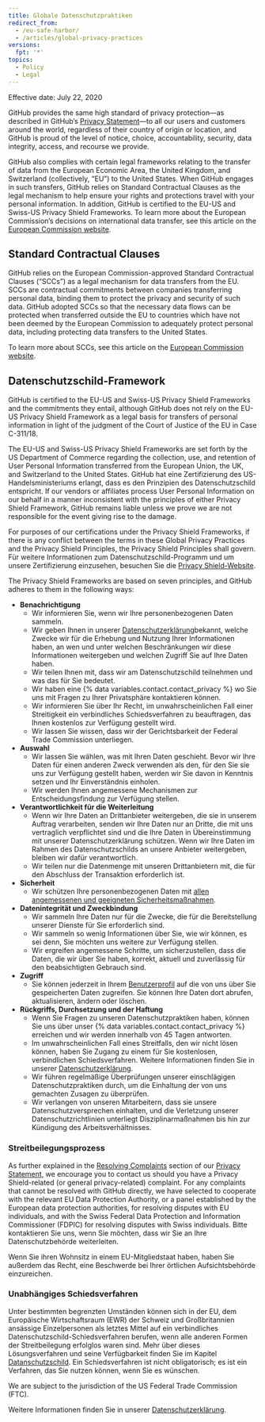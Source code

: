 ```yaml
---
title: Globale Datenschutzpraktiken
redirect_from:
  - /eu-safe-harbor/
  - /articles/global-privacy-practices
versions:
  fpt: '*'
topics:
  - Policy
  - Legal
---
```


Effective date: July 22, 2020

GitHub provides the same high standard of privacy protection—as described in GitHub’s [Privacy Statement](/github/site-policy/github-privacy-statement#githubs-global-privacy-practices)—to all our users and customers around the world, regardless of their country of origin or location, and GitHub is proud of the level of notice, choice, accountability, security, data integrity, access, and recourse we provide.

GitHub also complies with certain legal frameworks relating to the transfer of data from the European Economic Area, the United Kingdom, and Switzerland (collectively, “EU”) to the United States. When GitHub engages in such transfers, GitHub relies on Standard Contractual Clauses as the legal mechanism to help ensure your rights and protections travel with your personal information. In addition, GitHub is certified to the EU-US and Swiss-US Privacy Shield Frameworks. To learn more about the European Commission’s decisions on international data transfer, see this article on the [European Commission website](https://ec.europa.eu/info/law/law-topic/data-protection/international-dimension-data-protection_en).

## Standard Contractual Clauses

GitHub relies on the European Commission-approved Standard Contractual Clauses (“SCCs”) as a legal mechanism for data transfers from the EU. SCCs are contractual commitments between companies transferring personal data, binding them to protect the privacy and security of such data. GitHub adopted SCCs so that the necessary data flows can be protected when transferred outside the EU to countries which have not been deemed by the European Commission to adequately protect personal data, including protecting data transfers to the United States.

To learn more about SCCs, see this article on the [European Commission website](https://ec.europa.eu/info/law/law-topic/data-protection/international-dimension-data-protection/standard-contractual-clauses-scc_en).

## Datenschutzschild-Framework

GitHub is certified to the EU-US and Swiss-US Privacy Shield Frameworks and the commitments they entail, although GitHub does not rely on the EU-US Privacy Shield Framework as a legal basis for transfers of personal information in light of the judgment of the Court of Justice of the EU in Case C-311/18.

The EU-US and Swiss-US Privacy Shield Frameworks are set forth by the US Department of Commerce regarding the collection, use, and retention of User Personal Information transferred from the European Union, the UK, and Switzerland to the United States. GitHub hat eine Zertifizierung des US-Handelsministeriums erlangt, dass es den Prinzipien des Datenschutzschild entspricht. If our vendors or affiliates process User Personal Information on our behalf in a manner inconsistent with the principles of either Privacy Shield Framework, GitHub remains liable unless we prove we are not responsible for the event giving rise to the damage.

For purposes of our certifications under the Privacy Shield Frameworks, if there is any conflict between the terms in these Global Privacy Practices and the Privacy Shield Principles, the Privacy Shield Principles shall govern. Für weitere Informationen zum Datenschutzschild-Programm und um unsere Zertifizierung einzusehen, besuchen Sie die [Privacy Shield-Website](https://www.privacyshield.gov/).

The Privacy Shield Frameworks are based on seven principles, and GitHub adheres to them in the following ways:

- **Benachrichtigung**
  - Wir informieren Sie, wenn wir Ihre personenbezogenen Daten sammeln.
  - Wir geben Ihnen in unserer [Datenschutzerklärung](/articles/github-privacy-statement/)bekannt, welche Zwecke wir für die Erhebung und Nutzung Ihrer Informationen haben, an wen und unter welchen Beschränkungen wir diese Informationen weitergeben und welchen Zugriff Sie auf Ihre Daten haben.
  - Wir teilen Ihnen mit, dass wir am Datenschutzschild teilnehmen und was das für Sie bedeutet.
  - Wir haben eine {% data variables.contact.contact_privacy %} wo Sie uns mit Fragen zu Ihrer Privatsphäre kontaktieren können.
  - Wir informieren Sie über Ihr Recht, im unwahrscheinlichen Fall einer Streitigkeit ein verbindliches Schiedsverfahren zu beauftragen, das Ihnen kostenlos zur Verfügung gestellt wird.
  - Wir lassen Sie wissen, dass wir der Gerichtsbarkeit der Federal Trade Commission unterliegen.
- **Auswahl**
  - Wir lassen Sie wählen, was mit Ihren Daten geschieht. Bevor wir Ihre Daten für einen anderen Zweck verwenden als den, für den Sie sie uns zur Verfügung gestellt haben, werden wir Sie davon in Kenntnis setzen und Ihr Einverständnis einholen.
  - Wir werden Ihnen angemessene Mechanismen zur Entscheidungsfindung zur Verfügung stellen.
- **Verantwortlichkeit für die Weiterleitung**
  - Wenn wir Ihre Daten an Drittanbieter weitergeben, die sie in unserem Auftrag verarbeiten, senden wir Ihre Daten nur an Dritte, die mit uns vertraglich verpflichtet sind und die Ihre Daten in Übereinstimmung mit unserer Datenschutzerklärung schützen. Wenn wir Ihre Daten im Rahmen des Datenschutzschilds an unsere Anbieter weitergeben, bleiben wir dafür verantwortlich.
  - Wir teilen nur die Datenmenge mit unseren Drittanbietern mit, die für den Abschluss der Transaktion erforderlich ist.
- **Sicherheit**
  - Wir schützen Ihre personenbezogenen Daten mit [allen angemessenen und geeigneten Sicherheitsmaßnahmen](https://github.com/security).
- **Datenintegrität und Zweckbindung**
  - Wir sammeln Ihre Daten nur für die Zwecke, die für die Bereitstellung unserer Dienste für Sie erforderlich sind.
  - Wir sammeln so wenig Informationen über Sie, wie wir können, es sei denn, Sie möchten uns weitere zur Verfügung stellen.
  - Wir ergreifen angemessene Schritte, um sicherzustellen, dass die Daten, die wir über Sie haben, korrekt, aktuell und zuverlässig für den beabsichtigten Gebrauch sind.
- **Zugriff**
  - Sie können jederzeit in Ihrem [Benutzerprofil](https://github.com/settings/profile) auf die von uns über Sie gespeicherten Daten zugreifen. Sie können Ihre Daten dort abrufen, aktualisieren, ändern oder löschen.
- **Rückgriffs, Durchsetzung und der Haftung**
  - Wenn Sie Fragen zu unseren Datenschutzpraktiken haben, können Sie uns über unser {% data variables.contact.contact_privacy %} erreichen und wir werden innerhalb von 45 Tagen antworten.
  - Im unwahrscheinlichen Fall eines Streitfalls, den wir nicht lösen können, haben Sie Zugang zu einem für Sie kostenlosen, verbindlichen Schiedsverfahren. Weitere Informationen finden Sie in unserer [Datenschutzerklärung](/articles/github-privacy-statement/).
  - Wir führen regelmäßige Überprüfungen unserer einschlägigen Datenschutzpraktiken durch, um die Einhaltung der von uns gemachten Zusagen zu überprüfen.
  - Wir verlangen von unseren Mitarbeitern, dass sie unsere Datenschutzversprechen einhalten, und die Verletzung unserer Datenschutzrichtlinien unterliegt Disziplinarmaßnahmen bis hin zur Kündigung des Arbeitsverhältnisses.


### Streitbeilegungsprozess

As further explained in the [Resolving Complaints](/github/site-policy/github-privacy-statement#resolving-complaints) section of our [Privacy Statement](/github/site-policy/github-privacy-statement), we encourage you to contact us should you have a Privacy Shield-related (or general privacy-related) complaint. For any complaints that cannot be resolved with GitHub directly, we have selected to cooperate with the relevant EU Data Protection Authority, or a panel established by the European data protection authorities, for resolving disputes with EU individuals, and with the Swiss Federal Data Protection and Information Commissioner (FDPIC) for resolving disputes with Swiss individuals. Bitte kontaktieren Sie uns, wenn Sie möchten, dass wir Sie an Ihre Datenschutzbehörde weiterleiten.

Wenn Sie ihren Wohnsitz in einem EU-Mitgliedstaat haben, haben Sie außerdem das Recht, eine Beschwerde bei Ihrer örtlichen Aufsichtsbehörde einzureichen.

### Unabhängiges Schiedsverfahren

Unter bestimmten begrenzten Umständen können sich in der EU, dem Europäische Wirtschaftsraum (EWR) der Schweiz und Großbritannien ansässige Einzelpersonen als letztes Mittel auf ein verbindliches Datenschutzschild-Schiedsverfahren berufen, wenn alle anderen Formen der Streitbeilegung erfolglos waren sind. Mehr über dieses Lösungsverfahren und seine Verfügbarkeit finden Sie im Kapitel [Datanschutzschild](https://www.privacyshield.gov/article?id=ANNEX-I-introduction). Ein Schiedsverfahren ist nicht obligatorisch; es ist ein Verfahren, das Sie nutzen können, wenn Sie es wünschen.

We are subject to the jurisdiction of the US Federal Trade Commission (FTC).

Weitere Informationen finden Sie in unserer [Datenschutzerklärung](/articles/github-privacy-statement/).
